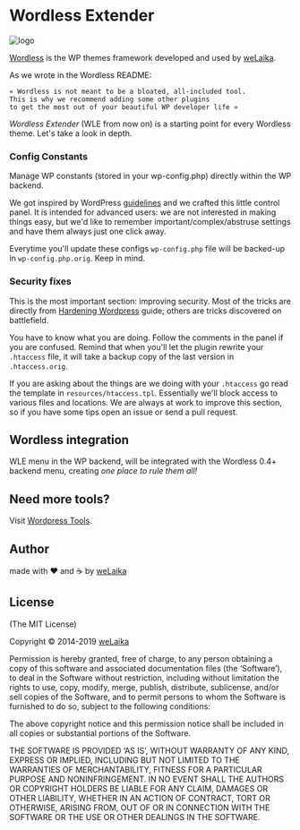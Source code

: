 # Wordless Extender

![logo](http://welaika.github.com/wordless-extender/assets/images/wordless-extender.png)

[Wordless](https://github.com/welaika/wordless) is the WP themes framework developed and used by [weLaika](http://dev.welaika.com).

As we wrote in the Wordless README:

    « Wordless is not meant to be a bloated, all-included tool.
    This is why we recommend adding some other plugins
    to get the most out of your beautiful WP developer life »

*Wordless Extender* (WLE from now on) is a starting point for every Wordless theme.
Let's take a look in depth.

### Config Constants

Manage WP constants (stored in your wp-config.php) directly within the WP backend.

We got inspired by WordPress [guidelines](http://codex.wordpress.org/Editing_wp-config.php) and we crafted this little control panel. It is intended for advanced users: we are not interested in making things easy, but we'd like to remember important/complex/abstruse settings and have them always just one click away.

Everytime you'll update these configs `wp-config.php` file will be backed-up in `wp-config.php.orig`. Keep in mind.

### Security fixes

This is the most important section: improving security.
Most of the tricks are directly from [Hardening Wordpress](http://codex.wordpress.org/Hardening_WordPress) guide; others are tricks discovered on battlefield.

You have to know what you are doing. Follow the comments in the panel if you are confused. Remind that when you'll let the plugin rewrite your `.htaccess` file, it will take a backup copy of the last version in `.htaccess.orig`.

If you are asking about the things are we doing with your `.htaccess` go read the template in `resources/htaccess.tpl`.
Essentially we'll block access to various files and locations.
We are always at work to improve this section, so if you have some tips open an issue or send a pull request.

## Wordless integration

WLE menu in the WP backend, will be integrated with the Wordless 0.4+ backend menu, creating _one place to rule them all!_

## Need more tools?
Visit [Wordpress Tools](http://wptools.it).

## Author

made with ❤️ and ☕️ by [weLaika](http://dev.welaika.com)

## License

(The MIT License)

Copyright © 2014-2019 [weLaika](http://dev.welaika.com)

Permission is hereby granted, free of charge, to any person obtaining a copy of this software and associated documentation files (the ‘Software’), to deal in the Software without restriction, including without limitation the rights to use, copy, modify, merge, publish, distribute, sublicense, and/or sell copies of the Software, and to permit persons to whom the Software is furnished to do so, subject to the following conditions:

The above copyright notice and this permission notice shall be included in all copies or substantial portions of the Software.

THE SOFTWARE IS PROVIDED ‘AS IS’, WITHOUT WARRANTY OF ANY KIND, EXPRESS OR IMPLIED, INCLUDING BUT NOT LIMITED TO THE WARRANTIES OF MERCHANTABILITY, FITNESS FOR A PARTICULAR PURPOSE AND NONINFRINGEMENT. IN NO EVENT SHALL THE AUTHORS OR COPYRIGHT HOLDERS BE LIABLE FOR ANY CLAIM, DAMAGES OR OTHER LIABILITY, WHETHER IN AN ACTION OF CONTRACT, TORT OR OTHERWISE, ARISING FROM, OUT OF OR IN CONNECTION WITH THE SOFTWARE OR THE USE OR OTHER DEALINGS IN THE SOFTWARE.
